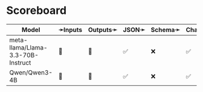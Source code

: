 # Scoreboard

| Model                             | ➛Inputs   | Outputs➛   | JSON➛   | Schema➛   | Chat | Stream | Tools | Batch | Seed | Files | Citations | Think | Logprobs |
| --------------------------------- | --------- | ---------- | ------- | --------- | ---- | ------ | ----- | ----- | ---- | ----- | --------- | ----- | -------- |
| meta-llama/Llama-3.3-70B-Instruct | 💬        | 💬         | ✅      | ❌        | ✅   | ✅     | 💨    | ❌    | ✅   | ❌    | ❌        | ❌    | ✅       |
| Qwen/Qwen3-4B                     | 💬        | 💬         | ✅      | ❌        | ✅   | ✅     | 💨    | ❌    | ✅   | ❌    | ❌        | ✅    | ✅       |
